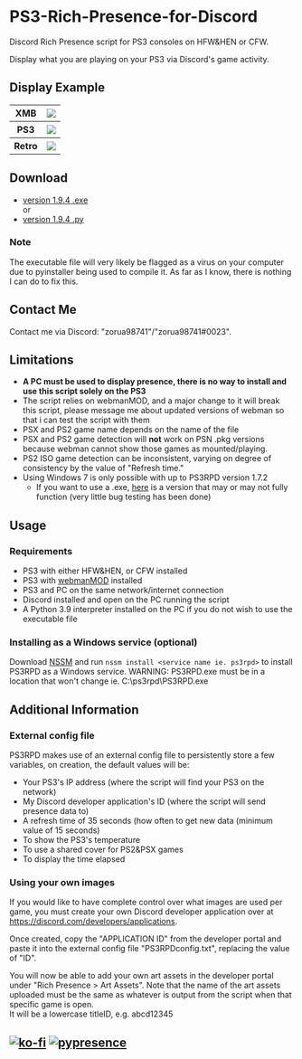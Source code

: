 # PS3-Rich-Presence-for-Discord
Discord Rich Presence script for PS3 consoles on HFW&HEN or CFW.

Display what you are playing on your PS3 via Discord's game activity.

## Display Example
<table>
	<tr>
		<th>XMB</th>
		<th> <img src="https://github.com/zorua98741/PS3-Rich-Presence-for-Discord/blob/main/img/xmb.png?raw=true"> </th>
	</tr>
	<tr>
		<th>PS3</th>
		<th> <img src="https://github.com/zorua98741/PS3-Rich-Presence-for-Discord/blob/main/img/ps3.png?raw=true"> </th>
	</tr>
	<tr>
		<th>Retro</th>
		<th> <img src="https://github.com/zorua98741/PS3-Rich-Presence-for-Discord/blob/main/img/retro.png?raw=true"> </th>
	</tr>
</table>

## Download
* [version 1.9.4 .exe](https://github.com/zorua98741/PS3-Rich-Presence-for-Discord/releases/download/v1.9.4/PS3RPD.exe)  
or
* [version 1.9.4 .py](https://github.com/zorua98741/PS3-Rich-Presence-for-Discord/releases/download/v1.9.4/PS3RPD.py)

### Note
The executable file will very likely be flagged as a virus on your computer due to pyinstaller being used to compile it.
As far as I know, there is nothing I can do to fix this.


## Contact Me
Contact me via Discord: "zorua98741"/"zorua98741#0023".

## Limitations
* __A PC must be used to display presence, there is no way to install and use this script solely on the PS3__
* The script relies on webmanMOD, and a major change to it will break this script, please message me about updated versions of webman so that i can test the script with them
* PSX and PS2 game name depends on the name of the file
* PSX and PS2 game detection will **not** work on PSN .pkg versions because webman cannot show those games as mounted/playing.
* PS2 ISO game detection can be inconsistent, varying on degree of consistency by the value of "Refresh time."
* Using Windows 7 is only possible with up to PS3RPD version 1.7.2
	- If you want to use a .exe, [here](https://www.mediafire.com/file/ezzlcemhkmnmyn2/PS3RPD.exe/file) is a version that may or may not fully function (very little bug testing has been done)

## Usage

### Requirements
* PS3 with either HFW&HEN, or CFW installed
* PS3 with [webmanMOD](https://github.com/aldostools/webMAN-MOD/releases) installed 
* PS3 and PC on the same network/internet connection
* Discord installed and open on the PC running the script
* A Python 3.9 interpreter installed on the PC if you do not wish to use the executable file

### Installing as a Windows service (optional)
Download [NSSM](https://nssm.cc/release/nssm-2.24.zip) and run `nssm install <service name ie. ps3rpd>` to install PS3RPD as a Windows service.
WARNING: PS3RPD.exe must be in a location that won't change ie. C:\ps3rpd\PS3RPD.exe

## Additional Information

### External config file
PS3RPD makes use of an external config file to persistently store a few variables, on creation, the default values will be:
* Your PS3's IP address 	(where the script will find your PS3 on the network)
* My Discord developer application's ID 		(where the script will send presence data to)
* A refresh time of 35 seconds 					(how often to get new data (minimum value of 15 seconds)
* To show the PS3's temperature
* To use a shared cover for PS2&PSX games
* To display the time elapsed


### Using your own images
If you would like to have complete control over what images are used per game, you must create your own Discord developer application over at https://discord.com/developers/applications.

Once created, copy the "APPLICATION ID" from the developer portal and paste it into the external config file "PS3RPDconfig.txt", replacing the value of "ID".

You will now be able to add your own art assets in the developer portal under "Rich Presence > Art Assets". Note that the name of the art assets uploaded must be the same as whatever is output from the script when that specific game is open.  
It will be a lowercase titleID, e.g. abcd12345

## [![ko-fi](https://ko-fi.com/img/githubbutton_sm.svg)](https://ko-fi.com/N4N87V7K5) [![pypresence](https://img.shields.io/badge/using-pypresence-00bb88.svg?style=for-the-badge&logo=discord&logoWidth=20)](https://github.com/qwertyquerty/pypresence)
